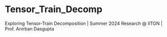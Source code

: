 # Tensor_Train_Decomp
Exploring Tensor-Train Decomposition | Summer 2024 Research @ IITGN | Prof. Anirban Dasgupta
